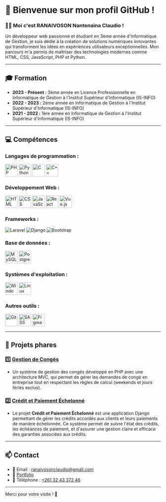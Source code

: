# 🌟 Bienvenue sur mon profil GitHub !

### 👨‍💻 Moi c'est **RANAIVOSON Nantenaina Claudio** !

Un développeur web passionné et étudiant en 3ème année d'Informatique de Gestion, je suis dédié à la création de solutions numériques innovantes qui transforment les idées en expériences utilisateurs exceptionnelles. Mon parcours m'a permis de maîtriser des technologies modernes comme HTML, CSS, JavaScript, PHP et Python.

---

## 🎓 Formation

- **2023 - Présent :** 3ème année en Licence Professionnelle en Informatique de Gestion à l'Institut Supérieur d'Informatique (IS-INFO)
- **2022 - 2023 :** 2ème année en Informatique de Gestion à l'Institut Supérieur d'Informatique (IS-INFO)
- **2021 - 2022 :** 1ère année en Informatique de Gestion à l'Institut Supérieur d'Informatique (IS-INFO)

---

## 💻 Compétences

### **Langages de programmation :**
<p>
<img src="https://cdn.jsdelivr.net/gh/devicons/devicon/icons/php/php-plain.svg" alt="PHP" width="40" height="40" />
<img src="https://cdn.jsdelivr.net/gh/devicons/devicon/icons/python/python-plain.svg" alt="Python" width="40" height="40" />
<img src="https://cdn.jsdelivr.net/gh/devicons/devicon/icons/c/c-plain.svg" alt="C" width="40" height="40" />
<img src="https://cdn.jsdelivr.net/gh/devicons/devicon/icons/cplusplus/cplusplus-plain.svg" alt="C++" width="40" height="40" />
</p>

### **Développement Web :**
<p>
<img src="https://cdn.jsdelivr.net/gh/devicons/devicon/icons/html5/html5-plain.svg" alt="HTML" width="40" height="40" />
<img src="https://cdn.jsdelivr.net/gh/devicons/devicon/icons/css3/css3-plain.svg" alt="CSS" width="40" height="40" />
<img src="https://cdn.jsdelivr.net/gh/devicons/devicon/icons/javascript/javascript-plain.svg" alt="JavaScript" width="40" height="40" />
<img src="https://cdn.jsdelivr.net/gh/devicons/devicon/icons/react/react-original.svg" alt="React" width="40" height="40" />
<img src="https://cdn.jsdelivr.net/gh/devicons/devicon/icons/vuejs/vuejs-original.svg" alt="Vue.js" width="40" height="40" />
</p>

### **Frameworks :**
<p>
<img src="https://img.shields.io/badge/Laravel-%23FF2D20.svg?style=for-the-badge&logo=laravel&logoColor=white" alt="Laravel" />
<img src="https://img.shields.io/badge/Django-%23092E20.svg?style=for-the-badge&logo=django&logoColor=white" alt="Django" />
<img src="https://img.shields.io/badge/Bootstrap-%23563D7C.svg?style=for-the-badge&logo=bootstrap&logoColor=white" alt="Bootstrap" />
</p>

### **Base de données :**
<p>
<img src="https://cdn.jsdelivr.net/gh/devicons/devicon/icons/mysql/mysql-plain.svg" alt="MySQL" width="40" height="40" />
<img src="https://cdn.jsdelivr.net/gh/devicons/devicon/icons/postgresql/postgresql-plain.svg" alt="PostgreSQL" width="40" height="40" />
</p>

### **Systèmes d'exploitation :**
<p>
<img src="https://cdn.jsdelivr.net/gh/devicons/devicon/icons/windows8/windows8-original.svg" alt="Windows" width="40" height="40" />
<img src="https://cdn.jsdelivr.net/gh/devicons/devicon/icons/linux/linux-plain.svg" alt="Linux" width="40" height="40" />
</p>

### **Autres outils :**
<p>
<img src="https://cdn.jsdelivr.net/gh/devicons/devicon/icons/git/git-plain.svg" alt="Git" width="40" height="40" />
<img src="https://cdn.jsdelivr.net/gh/devicons/devicon/icons/sass/sass-original.svg" alt="SASS" width="40" height="40" />
<img src="https://cdn.jsdelivr.net/gh/devicons/devicon/icons/figma/figma-original.svg" alt="Figma" width="40" height="40" />
</p>

---

## 🚀 Projets phares

### 1️⃣ **[Gestion de Congés](https://github.com/CLAUDIO101000/Gestion-des-conges)**
- Un système de gestion des congés développé en PHP avec une architecture MVC, qui permet de gérer les demandes de congé en entreprise tout en respectant les règles de calcul (weekends et jours fériés exclus).

### 2️⃣ **[Crédit et Paiement Échelonné](https://github.com/CLAUDIO101000/credit-et-paiement-echelonne)**
- Le projet **Crédit et Paiement Échelonné** est une application Django permettant de gérer les crédits accordés aux clients et leurs paiements de manière échelonnée. Ce système permet de suivre l'état des crédits, les échéances de paiement, et d'assurer une gestion claire et efficace des garanties associées aux crédits.

---

## 📫 Contact

- 📧 Email : [ranaivosonclaudio@gmail.com](mailto:ranaivosonclaudio@gmail.com)
- 🌟 [Portfolio](https://claudio101000.github.io/portfolio-claudio/)
- 📱 Téléphone : [+261 32 43 372 46](tel:+261324337246)

---

Merci pour votre visite ! 🎉
